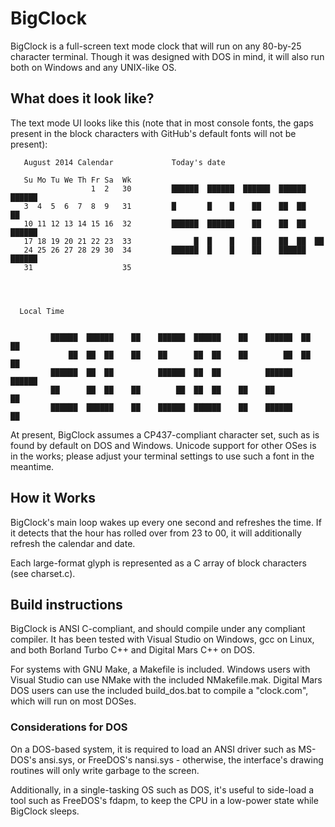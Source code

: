 ﻿BigClock
========

BigClock is a full-screen text mode clock that will run on any 80-by-25
character terminal. Though it was designed with DOS in mind, it will also run
both on Windows and any UNIX-like OS.

What does it look like?
-----------------------
The text mode UI looks like this (note that in most console fonts, the gaps
present in the block characters with GitHub's default fonts will not be
present):
```
   August 2014 Calendar             Today's date

   Su Mo Tu We Th Fr Sa  Wk
                  1  2   30         ██████  ██████  ██████  ██████  ██████
   3  4  5  6  7  8  9   31         █       █    █    ██    ██  ██      ██
   10 11 12 13 14 15 16  32         ██████  ██████    ██    ██  ██  ██████
   17 18 19 20 21 22 23  33              █  █    █    ██    ██  ██  ██
   24 25 26 27 28 29 30  34         ██████  █    █    ██    ██████  ██████
   31                    35




  Local Time


         ██████  ██████    ██    ██████  ██████    ██    ██████  ██  ██
             ██  ██  ██    ██    ██      ██  ██    ██        ██  ██  ██
         ██████  ██  ██          ██████  ██  ██          ██████  ██████
         ██      ██  ██    ██        ██  ██  ██    ██    ██          ██
         ██████  ██████    ██    ██████  ██████    ██    ██████      ██
```

At present, BigClock assumes a CP437-compliant character set, such as is found
by default on DOS and Windows. Unicode support for other OSes is in the works;
please adjust your terminal settings to use such a font in the meantime.

How it Works
------------
BigClock's main loop wakes up every one second and refreshes the time. If it
detects that the hour has rolled over from 23 to 00, it will additionally
refresh the calendar and date.

Each large-format glyph is represented as a C array of block characters
(see charset.c).

Build instructions
------------------
BigClock is ANSI C-compliant, and should compile under any compliant compiler.
It has been tested with Visual Studio on Windows, gcc on Linux, and both
Borland Turbo C++ and Digital Mars C++ on DOS.

For systems with GNU Make, a Makefile is included. Windows users with Visual
Studio can use NMake with the included NMakefile.mak. Digital Mars DOS users
can use the included build_dos.bat to compile a "clock.com", which will run on
most DOSes.

### Considerations for DOS
On a DOS-based system, it is required to load an ANSI driver such as MS-DOS's
ansi.sys, or FreeDOS's nansi.sys - otherwise, the interface's drawing routines
will only write garbage to the screen.

Additionally, in a single-tasking OS such as DOS, it's useful to side-load a
tool such as FreeDOS's fdapm, to keep the CPU in a low-power state while
BigClock sleeps.
